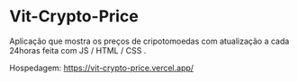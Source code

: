 # Vit-Crypto-Price

Aplicação que mostra os preços de cripotomoedas com atualização a cada 24horas feita com JS / HTML / CSS .

Hospedagem: https://vit-crypto-price.vercel.app/
